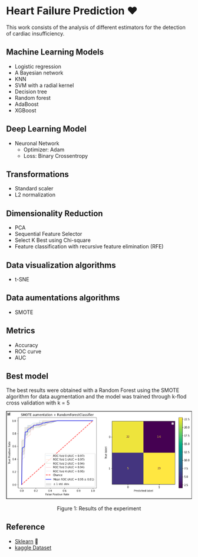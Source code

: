 # Heart Failure Prediction ❤️

This work consists of the analysis of different estimators for the detection of cardiac insufficiency.


## Machine Learning Models

- Logistic regression
- A Bayesian network
- KNN
- SVM with a radial kernel
- Decision tree
- Random forest
- AdaBoost
- XGBoost

## Deep Learning Model

- Neuronal Network
   - Optimizer: Adam
   - Loss: Binary Crossentropy

## Transformations

- Standard scaler
- L2 normalization

## Dimensionality Reduction

- PCA
- Sequential Feature Selector
- Select K Best using Chi-square
- Feature classification with recursive feature elimination (RFE)

## Data visualization algorithms

- t-SNE

## Data aumentations algorithms

- SMOTE

## Metrics

- Accuracy
- ROC curve
- AUC

## Best model

The best results were obtained with a Random Forest using the SMOTE algorithm for data augmentation and the model was trained through k-flod cross validation with k = 5

<p align="center"> 
   <img src="img/results.png" alt="Results"></img>
   <p align="center">Figure 1: Results of the experiment</p>
</p>

## Reference

* [Sklearn](https://scikit-learn.org/) 🧮
* [kaggle Dataset](https://www.kaggle.com/andrewmvd/heart-failure-clinical-data)

